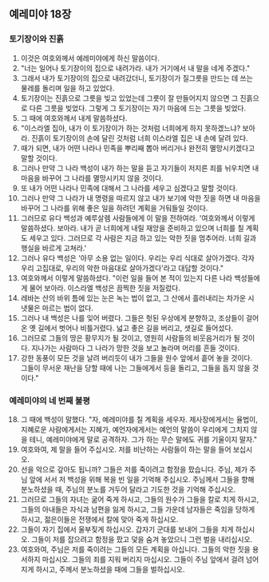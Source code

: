 ## 예레미야 18장

### 토기장이와 진흙
1. 이것은 여호와께서 예레미야에게 하신 말씀이다.
2. "너는 일어나 토기장이의 집으로 내려가라. 내가 거기에서 내 말을 네게 주겠다."
3. 그래서 내가 토기장이의 집으로 내려갔더니, 토기장이가 질그릇을 만드는 데 쓰는 물레를 돌리며 일을 하고 있었다.
4. 토기장이는 진흙으로 그릇을 빚고 있었는데 그릇이 잘 만들어지지 않으면 그 진흙으로 다른 그릇을 빚었다. 그렇게 그 토기장이는 자기 마음에 드는 그릇을 빚었다.
5. 그 때에 여호와께서 내게 말씀하셨다.
6. "이스라엘 집아, 내가 이 토기장이가 하는 것처럼 너희에게 하지 못하겠느냐? 보아라. 진흙이 토기장이의 손에 달린 것처럼 너희 이스라엘 집은 내 손에 달려 있다.
7. 때가 되면, 내가 어떤 나라나 민족을 뿌리째 뽑아 버리거나 완전히 멸망시키겠다고 말할 것이다.
8. 그러나 만약 그 나라 백성이 내가 하는 말을 듣고 자기들이 저지른 죄를 뉘우치면 내 마음을 바꾸어 그 나라를 멸망시키지 않을 것이다.
9. 또 내가 어떤 나라나 민족에 대해서 그 나라를 세우고 심겠다고 말할 것이다.
10. 그러나 만약 그 나라가 내 명령을 따르지 않고 내가 보기에 악한 짓을 하면 내 마음을 바꾸어 그 나라를 위해 좋은 일을 하려던 계획을 거둬들일 것이다.
11. 그러므로 유다 백성과 예루살렘 사람들에게 이 말을 전하여라. '여호와께서 이렇게 말씀하셨다. 보아라. 내가 곧 너희에게 내릴 재앙을 준비하고 있으며 너희를 칠 계획도 세우고 있다. 그러므로 각 사람은 지금 하고 있는 악한 짓을 멈추어라. 너희 길과 행실을 바르게 고쳐라.'
12. 그러나 유다 백성은 '아무 소용 없는 일이다. 우리는 우리 식대로 살아가겠다. 각자 우리 고집대로, 우리의 악한 마음대로 살아가겠다'라고 대답할 것이다."
13. 여호와께서 이렇게 말씀하셨다. "이런 일을 들어 본 적이 있는지 다른 나라 백성들에게 물어 보아라. 이스라엘 백성은 끔찍한 짓을 저질렀다.
14. 레바논 산의 바위 틈에 있는 눈은 녹는 법이 없고, 그 산에서 흘러내리는 차가운 시냇물은 마르는 법이 없다.
15. 그러나 내 백성은 나를 잊어 버렸다. 그들은 헛된 우상에게 분향하고, 조상들이 걸어온 옛 길에서 벗어나 비틀거렸다. 넓고 좋은 길을 버리고, 샛길로 들어섰다.
16. 그러므로 그들의 땅은 황무지가 될 것이고, 영원히 사람들의 비웃음거리가 될 것이다. 지나가는 사람마다 그 나라가 망한 것을 보고 놀라며 머리를 흔들 것이다.
17. 강한 동풍이 모든 것을 날려 버리듯이 내가 그들을 원수 앞에서 흩어 놓을 것이다. 그들이 무서운 재난을 당할 때에 나는 그들에게서 등을 돌리고, 그들을 돕지 않을 것이다."
### 예레미야의 네 번째 불평
18. 그 때에 백성이 말했다. "자, 예레미야를 칠 계획을 세우자. 제사장에게서는 율법이, 지혜로운 사람에게서는 지혜가, 예언자에게서는 예언의 말씀이 우리에게 그치지 않을 테니, 예레미야에게 말로 공격하자. 그가 하는 무슨 말에도 귀를 기울이지 말자."
19. 여호와여, 제 말을 들어 주십시오. 저를 비난하는 사람들이 하는 말을 들어 보십시오.
20. 선을 악으로 갚아도 됩니까? 그들은 저를 죽이려고 함정을 팠습니다. 주님, 제가 주님 앞에 서서 저 백성을 위해 복을 빈 일을 기억해 주십시오. 주님께서 그들을 향해 분노하셨을 때, 주님의 분노를 거두어 달라고 기도한 것을 기억해 주십시오.
21. 그러므로 그들의 자녀는 굶어 죽게 하시고, 그들의 원수가 그들을 칼로 치게 하시고, 그들의 아내들은 자식과 남편을 잃게 하시고, 그들 가운데 남자들은 죽임을 당하게 하시고, 젊은이들은 전쟁에서 칼에 맞아 죽게 하십시오.
22. 그들이 자기 집에서 울부짖게 하십시오. 갑자기 군대를 보내어 그들을 치게 하십시오. 그들이 저를 잡으려고 함정을 팠고 덫을 숨겨 놓았으니 그런 벌을 내리십시오.
23. 여호와여, 주님은 저를 죽이려는 그들의 모든 계획을 아십니다. 그들의 악한 짓을 용서하지 마십시오. 그들의 죄를 지워 버리지 마십시오. 그들이 주님 앞에서 걸려 넘어지게 하시고, 주께서 분노하셨을 때에 그들을 벌하십시오.